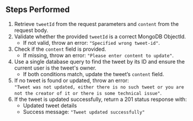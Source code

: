 ## Steps Performed

1. Retrieve `tweetId` from the request parameters and `content` from the request body.
2. Validate whether the provided `tweetId` is a correct MongoDB ObjectId.  
   - If not valid, throw an error: `"Specified wrong tweet-id"`.
3. Check if the `content` field is provided.  
   - If missing, throw an error: `"Please enter content to update"`.
4. Use a single database query to find the tweet by its ID and ensure the current user is the tweet's owner.  
   - If both conditions match, update the tweet’s `content` field.
5. If no tweet is found or updated, throw an error:  
   `"Tweet was not updated, either there is no such tweet or you are not the creator of it or there is some technical issue"`.
6. If the tweet is updated successfully, return a 201 status response with:  
   - Updated tweet details  
   - Success message: `"Tweet updated successfully"`